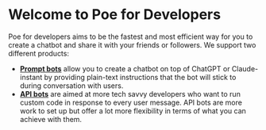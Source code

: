 # Welcome to Poe for Developers

Poe for developers aims to be the fastest and most efficient way for you to create a chatbot and share it with your friends or followers. We support two different products:

* [**Prompt bots**](prompt-bots/how-to-create-a-prompt-bot.md) allow you to create a chatbot on top of ChatGPT or Claude-instant by providing plain-text instructions that the bot will stick to during conversation with users.
* [**API bots**](api-bots/quick-start.md) are aimed at more tech savvy developers who want to run custom code in response to every user message. API bots are more work to set up but offer a lot more flexibility in terms of what you can achieve with them.

